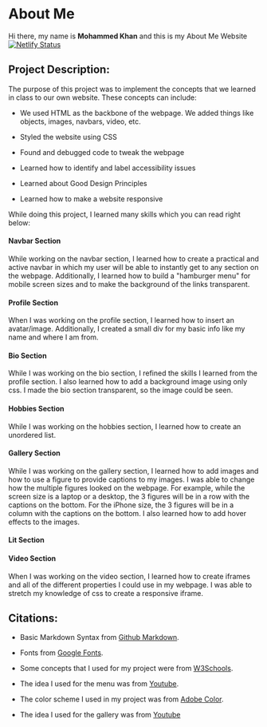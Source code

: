 # About Me
Hi there, my name is **Mohammed Khan** and this is my About Me Website [![Netlify Status](https://api.netlify.com/api/v1/badges/ce964819-fdaa-4e37-b28d-d6e8ddb764ce/deploy-status)](https://app.netlify.com/sites/about-me-mohammed-khan/deploys)

## Project Description:
The purpose of this project was to implement  the concepts that we learned in class to our own website. These concepts can include:

* We used HTML as the backbone of the webpage. We added things like objects, images, navbars, video, etc. 

* Styled the website using CSS

* Found and debugged code to tweak the webpage

* Learned how to identify and label accessibility issues

* Learned about Good Design Principles

* Learned how to make a website responsive

While doing this project, I learned many skills which you can read right below:

#### Navbar Section

While working on the navbar section, I learned how to create a practical and  active navbar in which my user will be able to instantly get to any section on the webpage. Additionally, I learned how to build a "hamburger menu" for mobile screen sizes and to make the background of the links transparent. 

#### Profile Section

When I was working on the profile section, I learned how to insert an avatar/image. Additionally, I created a small div for my basic info like my name and where I am from. 

#### Bio Section 

While I was working on the bio section, I refined the skills I learned from the profile section. I also learned how to add a background image using only css. I made the bio section transparent, so the image could be seen. 

#### Hobbies Section 

While I was working on the hobbies section, I learned how to create an unordered list. 

#### Gallery Section

While I was working on the gallery section, I learned how to add images and how to use a figure to provide captions to my images. I was able to change how the multiple figures looked on the webpage. For example, while the screen size is a laptop or a desktop, the 3 figures will be in a row with the captions on the bottom. For the iPhone size, the 3 figures will be in a column with the captions on the bottom. I also learned how to add hover effects to the images. 

#### Lit Section 




#### Video Section

When I was working on the video section, I learned how to create iframes and all of the different properties I could use in my webpage. I was able to stretch my knowledge of css to create a responsive iframe. 



## Citations:

* Basic Markdown Syntax from [Github Markdown](https://docs.github.com/en/get-started/writing-on-github/getting-started-with-writing-and-formatting-on-github/basic-writing-and-formatting-syntax).

* Fonts from [Google Fonts](https://fonts.google.com/).

* Some concepts that I used for my project were from [W3Schools](https://www.w3schools.com/).

* The idea I used for the menu was from [Youtube](https://www.youtube.com/watch?v=S-JyJCVx_4Y).

* The color scheme I used in my project was from [Adobe Color](https://color.adobe.com/create/color-wheel).

* The idea I used for the gallery was from [Youtube](https://www.youtube.com/watch?v=tF3RE5CGt9U)













